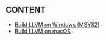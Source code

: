 ## CONTENT
* [Build LLVM on Windows (MSYS2)](https://github.com/appcypher/llvm-adventure/blob/master/Build%20LLVM%20on%20Windows%20(MSYS2).md)
* [Build LLVM on macOS](https://github.com/appcypher/llvm-adventure/blob/master/Build%20LLVM%20on%20macOS.md)


